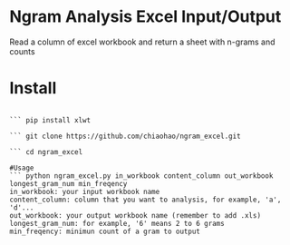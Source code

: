 # Ngram Analysis Excel Input/Output
Read a column of excel workbook and return a sheet with n-grams and counts

# Install
``` pip install xlrd

``` pip install xlwt

``` git clone https://github.com/chiaohao/ngram_excel.git

``` cd ngram_excel

#Usage
``` python ngram_excel.py in_workbook content_column out_workbook longest_gram_num min_freqency
in_workbook: your input workbook name
content_column: column that you want to analysis, for example, 'a', 'd'...
out_workbook: your output workbook name (remember to add .xls)
longest_gram_num: for example, '6' means 2 to 6 grams
min_freqency: minimun count of a gram to output
